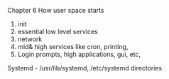 Chapter 6 How user space starts

1. init
2. essential low level services
3. network
4. mid& high services like cron, printing, 
5. Login prompts, high applications, gui, etc,

Systemd - /usr/lib/systemd, /etc/systemd directories

